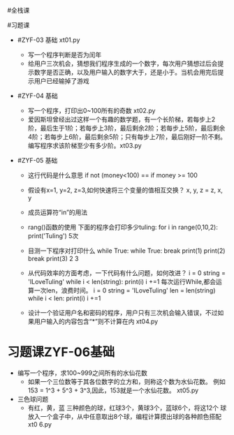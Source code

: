 #全栈课
    
#习题课
- #ZYF-03 基础 xt01.py
    - 写一个程序判断是否为闰年
    - 给用户三次机会，猜想我们程序生成的一个数字，每次用户猜想过后会提示数字是否正确，以及用户输入的数字大于，还是小于。当机会用完后提示用户已经输掉了游戏

- #ZYF-04 基础 
    - 写一个程序，打印出0~100所有的奇数 xt02.py
    - 爱因斯坦曾经出过这样一个有趣的数学题，有一个长阶梯，若每步上2阶，最后生于1阶；若每步上3阶，最后剩余2阶；若每步上5阶，最后剩余4阶；若每步上6阶，最后剩余5阶；只有每步上7阶，最后刚好一阶不剩。
        编写程序求该阶梯至少有多少阶。xt03.py
        
- #ZYF-05 基础
    - 这行代码是什么意思
        if not (money<100) == if money >= 100
    - 假设有x=1, y=2, z=3,如何快速将三个变量的值相互交换？
        x, y, z = z, x, y
    - 成员运算符“in”的用法
    - rang()函数的使用
        下面的程序会打印多少tuling:
            for i in range(0,10,2):
                print('Tuling')
             5次     
    - 目测一下程序对打印什么
        while True:
            while True:
                break
                print(1)
            print(2)
            break
        print(3)
        2
        3
        
    - 从代码效率的方面考虑，一下代码有什么问题，如何改进？
        i = 0
        string = 'ILoveTuling'
        while i < len(string):
            print(i)
            i +=1
        每次运行While,都会运算一次len，浪费时间。
        i = 0
        string = 'ILoveTuling'
        len = len(string)
        while i < len:
            print(i)
            i +=1 
    - 设计一个验证用户名和密码的程序，用户只有三次机会输入错误，不过如果用户输入的内容包含“*”则不计算在内 xt04.py
    
# 习题课ZYF-06基础
- 编写一个程序，求100~999之间所有的水仙花数
    - 如果一个三位数等于其各位数字的立方和，则称这个数为水仙花数。
    例如 153 = 1^3 + 5^3 + 3^3,因此，153就是一个水仙花数。 xt05.py 
- 三色球问题
    - 有红，黄，蓝 三种颜色的球，红球3个，黄球3个，蓝球6个，将这12个
    球放入一个盒子中，从中任意取出8个球，编程计算摸出球的各种颜色搭配xt0 6.py
    
 